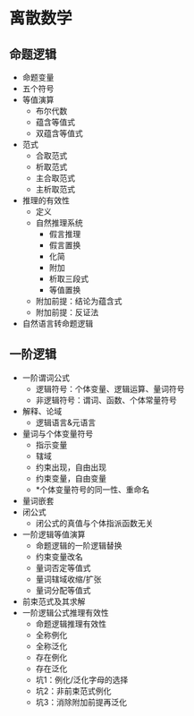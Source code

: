 # 离散数学
## 命题逻辑
- 命题变量
- 五个符号
- 等值演算
  - 布尔代数
  - 蕴含等值式
  - 双蕴含等值式
- 范式
  - 合取范式
  - 析取范式
  - 主合取范式
  - 主析取范式
- 推理的有效性
  - 定义
  - 自然推理系统
    - 假言推理
    - 假言置换
    - 化简
    - 附加
    - 析取三段式
    - 等值置换
  - 附加前提：结论为蕴含式
  - 附加前提：反证法
- 自然语言转命题逻辑

## 一阶逻辑
- 一阶谓词公式
  - 逻辑符号：个体变量、逻辑运算、量词符号
  - 非逻辑符号：谓词、函数、个体常量符号
- 解释、论域
  - 逻辑语言&元语言
- 量词与个体变量符号
  - 指示变量
  - 辖域
  - 约束出现，自由出现
  - 约束变量，自由变量
  - *个体变量符号的同一性、重命名
- 量词嵌套
- 闭公式
  - 闭公式的真值与个体指派函数无关
- 一阶逻辑等值演算
  - 命题逻辑的一阶逻辑替换
  - 约束变量改名
  - 量词否定等值式
  - 量词辖域收缩/扩张
  - 量词分配等值式
- 前束范式及其求解
- 一阶逻辑公式推理有效性
  - 命题逻辑推理有效性
  - 全称例化
  - 全称泛化
  - 存在例化
  - 存在泛化
  - 坑1：例化/泛化字母的选择
  - 坑2：非前束范式例化
  - 坑3：消除附加前提再泛化